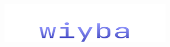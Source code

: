 <div align="center" class="head-me" style="display: flex; flex-flow: column wrap;">
 <br>
 <img src="./assets/img/wiyba.svg"/>
 <br><br>
</div>
